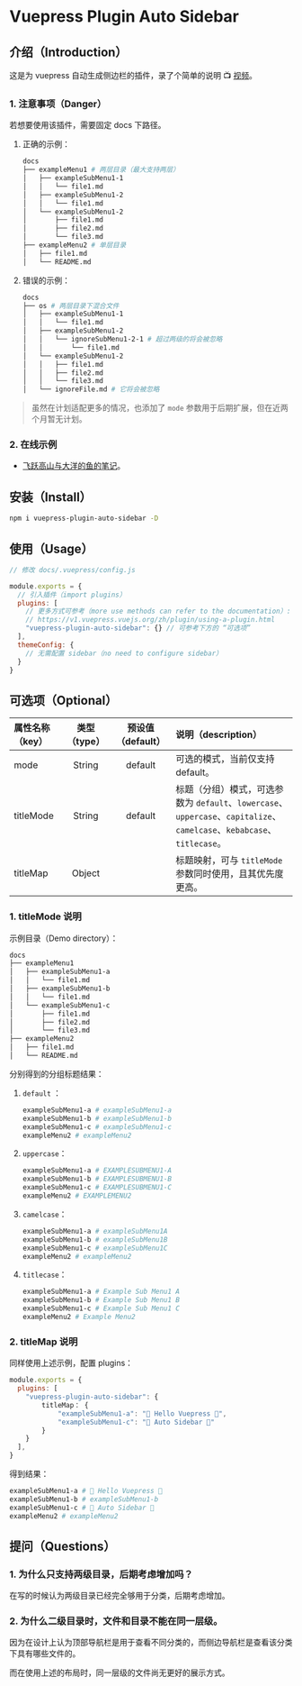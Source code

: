 # Vuepress Plugin Auto Sidebar

## 介绍（Introduction）

这是为 vuepress 自动生成侧边栏的插件，录了个简单的说明 :tv: [视频](https://www.bilibili.com/video/av80763432/)。



### 1. 注意事项（Danger）

若想要使用该插件，需要固定 docs 下路径。

1. 正确的示例：

   ```bash
   docs
   ├── exampleMenu1 # 两层目录（最大支持两层）
   │   ├── exampleSubMenu1-1
   │   │   └── file1.md
   │   ├── exampleSubMenu1-2
   │   │   └── file1.md
   │   └── exampleSubMenu1-2
   │       ├── file1.md
   │       ├── file2.md
   │       └── file3.md
   ├── exampleMenu2 # 单层目录
   │   ├── file1.md
   │   └── README.md
   ```

2. 错误的示例：

   ```bash
   docs
   ├── os # 两层目录下混合文件
   │   ├── exampleSubMenu1-1
   │   │   └── file1.md
   │   ├── exampleSubMenu1-2
   │   │   └── ignoreSubMenu1-2-1 # 超过两级的将会被忽略
   │   │       └── file1.md
   │   └── exampleSubMenu1-2
   │   │   ├── file1.md
   │   │   ├── file2.md
   │   │   └── file3.md
   │   └── ignoreFile.md # 它将会被忽略
   ```



> 虽然在计划适配更多的情况，也添加了 `mode` 参数用于后期扩展，但在近两个月暂无计划。 

### 2. 在线示例

+ [飞跃高山与大洋的鱼的笔记](https://docs.shanyuhai.top/)。





## 安装（Install）

```bash
npm i vuepress-plugin-auto-sidebar -D
```





## 使用（Usage）

```js
// 修改 docs/.vuepress/config.js

module.exports = {
  // 引入插件（import plugins）
  plugins: [
    // 更多方式可参考（more use methods can refer to the documentation）:
    // https://v1.vuepress.vuejs.org/zh/plugin/using-a-plugin.html
    "vuepress-plugin-auto-sidebar": {} // 可参考下方的 “可选项”
  ],
  themeConfig: {
  	// 无需配置 sidebar（no need to configure sidebar）
  }
}
```





## 可选项（Optional）

| 属性名称（key） | 类型（type） | 预设值（default） | 说明（description）                                          |
| :-------------- | :----------: | :---------------: | :----------------------------------------------------------- |
| mode            |    String    |      default      | 可选的模式，当前仅支持 default。                             |
| titleMode       |    String    |      default      | 标题（分组）模式，可选参数为 `default`、`lowercase`、`uppercase`、`capitalize`、`camelcase`、`kebabcase`、`titlecase`。 |
| titleMap        |    Object    |                   | 标题映射，可与 `titleMode` 参数同时使用，且其优先度更高。    |

### 1. titleMode 说明

示例目录（Demo directory）：

```bash
docs
├── exampleMenu1
│   ├── exampleSubMenu1-a
│   │   └── file1.md
│   ├── exampleSubMenu1-b
│   │   └── file1.md
│   └── exampleSubMenu1-c
│       ├── file1.md
│       ├── file2.md
│       └── file3.md
├── exampleMenu2
│   ├── file1.md
│   └── README.md
```

分别得到的分组标题结果：

1. `default` ：

   ```bash
   exampleSubMenu1-a # exampleSubMenu1-a
   exampleSubMenu1-b # exampleSubMenu1-b
   exampleSubMenu1-c # exampleSubMenu1-c
   exampleMenu2 # exampleMenu2
   ```

2. `uppercase`：

   ```bash
   exampleSubMenu1-a # EXAMPLESUBMENU1-A
   exampleSubMenu1-b # EXAMPLESUBMENU1-B
   exampleSubMenu1-c # EXAMPLESUBMENU1-C
   exampleMenu2 # EXAMPLEMENU2
   ```

3. `camelcase`：

   ```bash
   exampleSubMenu1-a # exampleSubMenu1A
   exampleSubMenu1-b # exampleSubMenu1B
   exampleSubMenu1-c # exampleSubMenu1C
   exampleMenu2 # exampleMenu2
   ```

4. `titlecase`：

   ```bash
   exampleSubMenu1-a # Example Sub Menu1 A
   exampleSubMenu1-b # Example Sub Menu1 B
   exampleSubMenu1-c # Example Sub Menu1 C
   exampleMenu2 # Example Menu2
   ```

### 2. titleMap 说明

同样使用上述示例，配置 plugins：

```js
module.exports = {
  plugins: [
    "vuepress-plugin-auto-sidebar": {
    	titleMap： {
    		"exampleSubMenu1-a": "🎉 Hello Vuepress 🎉",
    		"exampleSubMenu1-c": "🎉 Auto Sidebar 🎉"
    	}
    }
  ],
}
```

得到结果：

```bash
exampleSubMenu1-a # 🎉 Hello Vuepress 🎉
exampleSubMenu1-b # exampleSubMenu1-b
exampleSubMenu1-c # 🎉 Auto Sidebar 🎉
exampleMenu2 # exampleMenu2
```





## 提问（Questions）

### 1. 为什么只支持两级目录，后期考虑增加吗？

在写的时候认为两级目录已经完全够用于分类，后期考虑增加。

### 2. 为什么二级目录时，文件和目录不能在同一层级。

因为在设计上认为顶部导航栏是用于查看不同分类的，而侧边导航栏是查看该分类下具有哪些文件的。

而在使用上述的布局时，同一层级的文件尚无更好的展示方式。